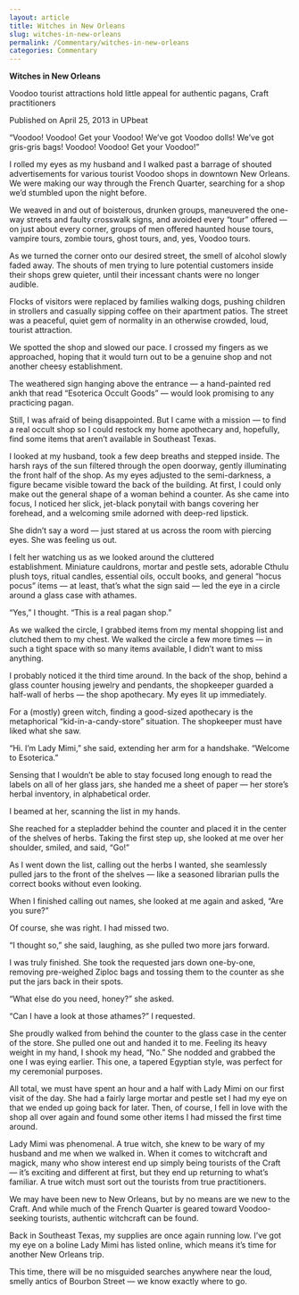 ```yaml
---
layout: article
title: Witches in New Orleans
slug: witches-in-new-orleans
permalink: /Commentary/witches-in-new-orleans
categories: Commentary
---
```


__Witches in New Orleans__

Voodoo tourist attractions hold little appeal for authentic pagans, Craft practitioners

Published on April 25, 2013 in UPbeat

“Voodoo\! Voodoo\! Get your Voodoo\! We’ve got Voodoo dolls\! We’ve got gris\-gris bags\! Voodoo\! Voodoo\! Get your Voodoo\!”

I rolled my eyes as my husband and I walked past a barrage of shouted advertisements for various tourist Voodoo shops in downtown New Orleans\. We were making our way through the French Quarter, searching for a shop we’d stumbled upon the night before\.

We weaved in and out of boisterous, drunken groups, maneuvered the one\-way streets and faulty crosswalk signs, and avoided every “tour” offered — on just about every corner, groups of men offered haunted house tours, vampire tours, zombie tours, ghost tours, and, yes, Voodoo tours\.

As we turned the corner onto our desired street, the smell of alcohol slowly faded away\. The shouts of men trying to lure potential customers inside their shops grew quieter, until their incessant chants were no longer audible\.

Flocks of visitors were replaced by families walking dogs, pushing children in strollers and casually sipping coffee on their apartment patios\. The street was a peaceful, quiet gem of normality in an otherwise crowded, loud, tourist attraction\.

We spotted the shop and slowed our pace\. I crossed my fingers as we approached, hoping that it would turn out to be a genuine shop and not another cheesy establishment\.

The weathered sign hanging above the entrance — a hand\-painted red ankh that read “Esoterica Occult Goods” — would look promising to any practicing pagan\. 

Still, I was afraid of being disappointed\. But I came with a mission — to find a real occult shop so I could restock my home apothecary and, hopefully, find some items that aren’t available in Southeast Texas\.

I looked at my husband, took a few deep breaths and stepped inside\. The harsh rays of the sun filtered through the open doorway, gently illuminating the front half of the shop\. As my eyes adjusted to the semi\-darkness, a figure became visible toward the back of the building\. At first, I could only make out the general shape of a woman behind a counter\. As she came into focus, I noticed her slick, jet\-black ponytail with bangs covering her forehead, and a welcoming smile adorned with deep\-red lipstick\.

She didn’t say a word — just stared at us across the room with piercing eyes\. She was feeling us out\.

I felt her watching us as we looked around the cluttered establishment\. Miniature cauldrons, mortar and pestle sets, adorable Cthulu plush toys, ritual candles, essential oils, occult books, and general “hocus pocus” items — at least, that’s what the sign said — led the eye in a circle around a glass case with athames\.

“Yes,” I thought\. “This is a real pagan shop\.”

As we walked the circle, I grabbed items from my mental shopping list and clutched them to my chest\. We walked the circle a few more times — in such a tight space with so many items available, I didn’t want to miss anything\.

I probably noticed it the third time around\. In the back of the shop, behind a glass counter housing jewelry and pendants, the shopkeeper guarded a half\-wall of herbs — the shop apothecary\. My eyes lit up immediately\.

For a \(mostly\) green witch, finding a good\-sized apothecary is the metaphorical “kid\-in\-a\-candy\-store” situation\. The shopkeeper must have liked what she saw\.

“Hi\. I’m Lady Mimi,” she said, extending her arm for a handshake\. “Welcome to Esoterica\.”

Sensing that I wouldn’t be able to stay focused long enough to read the labels on all of her glass jars, she handed me a sheet of paper — her store’s herbal inventory, in alphabetical order\.

I beamed at her, scanning the list in my hands\.

She reached for a stepladder behind the counter and placed it in the center of the shelves of herbs\. Taking the first step up, she looked at me over her shoulder, smiled, and said, “Go\!”

As I went down the list, calling out the herbs I wanted, she seamlessly pulled jars to the front of the shelves — like a seasoned librarian pulls the correct books without even looking\.

When I finished calling out names, she looked at me again and asked, “Are you sure?”

Of course, she was right\. I had missed two\.

“I thought so,” she said, laughing, as she pulled two more jars forward\.

I was truly finished\. She took the requested jars down one\-by\-one, removing pre\-weighed Ziploc bags and tossing them to the counter as she put the jars back in their spots\.

“What else do you need, honey?” she asked\.

“Can I have a look at those athames?” I requested\.

She proudly walked from behind the counter to the glass case in the center of the store\. She pulled one out and handed it to me\. Feeling its heavy weight in my hand, I shook my head, “No\.” She nodded and grabbed the one I was eying earlier\. This one, a tapered Egyptian style, was perfect for my ceremonial purposes\.

All total, we must have spent an hour and a half with Lady Mimi on our first visit of the day\. She had a fairly large mortar and pestle set I had my eye on that we ended up going back for later\. Then, of course, I fell in love with the shop all over again and found some other items I had missed the first time around\.

Lady Mimi was phenomenal\. A true witch, she knew to be wary of my husband and me when we walked in\. When it comes to witchcraft and magick, many who show interest end up simply being tourists of the Craft — it’s exciting and different at first, but they end up returning to what’s familiar\. A true witch must sort out the tourists from true practitioners\.

We may have been new to New Orleans, but by no means are we new to the Craft\. And while much of the French Quarter is geared toward Voodoo\-seeking tourists, authentic witchcraft can be found\.

Back in Southeast Texas, my supplies are once again running low\. I’ve got my eye on a boline Lady Mimi has listed online, which means it’s time for another New Orleans trip\.

This time, there will be no misguided searches anywhere near the loud, smelly antics of Bourbon Street — we know exactly where to go\.


